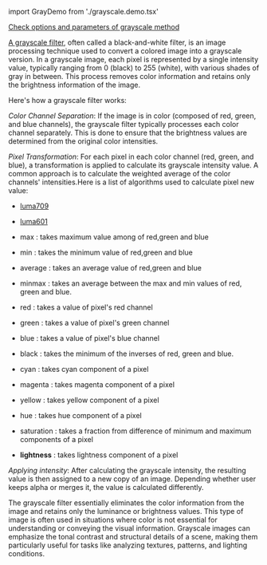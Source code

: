 import GrayDemo from './grayscale.demo.tsx'

[Check options and parameters of grayscale method](https://image-js.github.io/image-js-typescript/classes/Image.html#grey 'github.io link')

[A grayscale filter](https://en.wikipedia.org/wiki/Grayscale 'Wikipedia link on grayscale filter'), often called a black-and-white filter, is an image processing technique used to convert a colored image into a grayscale version. In a grayscale image, each pixel is represented by a single intensity value, typically ranging from 0 (black) to 255 (white), with various shades of gray in between. This process removes color information and retains only the brightness information of the image.

<GrayDemo />

Here's how a grayscale filter works:

_Color Channel Separation_: If the image is in color (composed of red, green, and blue channels), the grayscale filter typically processes each color channel separately. This is done to ensure that the brightness values are determined from the original color intensities.

_Pixel Transformation_: For each pixel in each color channel (red, green, and blue), a transformation is applied to calculate its grayscale intensity value. A common approach is to calculate the weighted average of the color channels' intensities.Here is a list of algorithms used to calculate pixel new value:

- [luma709](<https://en.wikipedia.org/wiki/Luma_(video)>)

- [luma601](<https://en.wikipedia.org/wiki/Luma_(video)>)

- max : takes maximum value among of red,green and blue

- min : takes the minimum value of red,green and blue

- average : takes an average value of red,green and blue

- minmax : takes an average between the max and min values of red, green and blue.

- red : takes a value of pixel's red channel

- green : takes a value of pixel's green channel

- blue : takes a value of pixel's blue channel

- black : takes the minimum of the inverses of red, green and blue.

- cyan : takes cyan component of a pixel

- magenta : takes magenta component of a pixel

- yellow : takes yellow component of a pixel

- hue : takes hue component of a pixel

- saturation : takes a fraction from difference of minimum and maximum components of a pixel

- **lightness** : takes lightness component of a pixel

_Applying intensity_: After calculating the grayscale intensity, the resulting value is then assigned to a new copy of an image. Depending whether user keeps alpha or merges it, the value is calculated differently.

The grayscale filter essentially eliminates the color information from the image and retains only the luminance or brightness values. This type of image is often used in situations where color is not essential for understanding or conveying the visual information. Grayscale images can emphasize the tonal contrast and structural details of a scene, making them particularly useful for tasks like analyzing textures, patterns, and lighting conditions.
